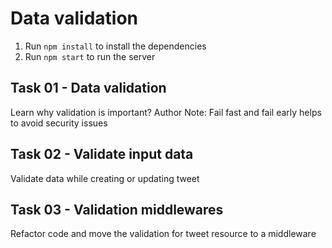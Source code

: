 # Data validation

1. Run `npm install` to install the dependencies
2. Run `npm start` to run the server

## Task 01 - Data validation

Learn why validation is important?
Author Note: Fail fast and fail early helps to avoid security issues

## Task 02 - Validate input data

Validate data while creating or updating tweet

## Task 03 - Validation middlewares

Refactor code and move the validation for tweet resource to a middleware
